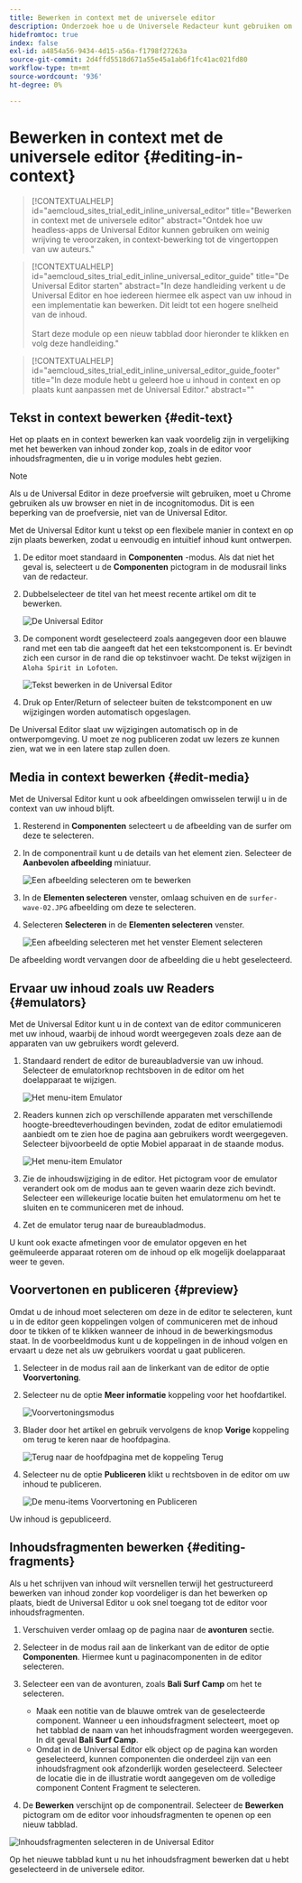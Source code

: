 ```yaml
---
title: Bewerken in context met de universele editor
description: Onderzoek hoe u de Universele Redacteur kunt gebruiken om om het even welk aspect van uw inhoud op zijn plaats en in context in om het even welke implementatie uit te geven.
hidefromtoc: true
index: false
exl-id: a4854a56-9434-4d15-a56a-f1798f27263a
source-git-commit: 2d4ffd5518d671a55e45a1ab6f1fc41ac021fd80
workflow-type: tm+mt
source-wordcount: '936'
ht-degree: 0%

---
```



# Bewerken in context met de universele editor {#editing-in-context}

>[!CONTEXTUALHELP]
>id="aemcloud_sites_trial_edit_inline_universal_editor"
>title="Bewerken in context met de universele editor"
>abstract="Ontdek hoe uw headless-apps de Universal Editor kunnen gebruiken om weinig wrijving te veroorzaken, in context-bewerking tot de vingertoppen van uw auteurs."

>[!CONTEXTUALHELP]
>id="aemcloud_sites_trial_edit_inline_universal_editor_guide"
>title="De Universal Editor starten"
>abstract="In deze handleiding verkent u de Universal Editor en hoe iedereen hiermee elk aspect van uw inhoud in een implementatie kan bewerken. Dit leidt tot een hogere snelheid van de inhoud.<br><br>Start deze module op een nieuw tabblad door hieronder te klikken en volg deze handleiding."

>[!CONTEXTUALHELP]
>id="aemcloud_sites_trial_edit_inline_universal_editor_guide_footer"
>title="In deze module hebt u geleerd hoe u inhoud in context en op plaats kunt aanpassen met de Universal Editor."
>abstract=""

## Tekst in context bewerken {#edit-text}

Het op plaats en in context bewerken kan vaak voordelig zijn in vergelijking met het bewerken van inhoud zonder kop, zoals in de editor voor inhoudsfragmenten, die u in vorige modules hebt gezien.

>[!NOTE]
>
>Als u de Universal Editor in deze proefversie wilt gebruiken, moet u Chrome gebruiken als uw browser en niet in de incognitomodus. Dit is een beperking van de proefversie, niet van de Universal Editor.

Met de Universal Editor kunt u tekst op een flexibele manier in context en op zijn plaats bewerken, zodat u eenvoudig en intuïtief inhoud kunt ontwerpen.

1. De editor moet standaard in **Componenten** -modus. Als dat niet het geval is, selecteert u de **Componenten** pictogram in de modusrail links van de redacteur.

1. Dubbelselecteer de titel van het meest recente artikel om dit te bewerken.

   ![De Universal Editor](assets/do-not-localize/ue-component-mode.png)

1. De component wordt geselecteerd zoals aangegeven door een blauwe rand met een tab die aangeeft dat het een tekstcomponent is. Er bevindt zich een cursor in de rand die op tekstinvoer wacht. De tekst wijzigen in `Aloha Spirit in Lofoten`.

   ![Tekst bewerken in de Universal Editor](assets/do-not-localize/ue-edit-text-2.png)

1. Druk op Enter/Return of selecteer buiten de tekstcomponent en uw wijzigingen worden automatisch opgeslagen.

De Universal Editor slaat uw wijzigingen automatisch op in de ontwerpomgeving. U moet ze nog publiceren zodat uw lezers ze kunnen zien, wat we in een latere stap zullen doen.

## Media in context bewerken {#edit-media}

Met de Universal Editor kunt u ook afbeeldingen omwisselen terwijl u in de context van uw inhoud blijft.

1. Resterend in **Componenten** selecteert u de afbeelding van de surfer om deze te selecteren.

1. In de componentrail kunt u de details van het element zien. Selecteer de **Aanbevolen afbeelding** miniatuur.

   ![Een afbeelding selecteren om te bewerken](assets/do-not-localize/ue-edit-media.png)

1. In de **Elementen selecteren** venster, omlaag schuiven en de `surfer-wave-02.JPG` afbeelding om deze te selecteren.

1. Selecteren **Selecteren** in de **Elementen selecteren** venster.

   ![Een afbeelding selecteren met het venster Element selecteren](assets/do-not-localize/ue-select-asset.png)

De afbeelding wordt vervangen door de afbeelding die u hebt geselecteerd.

## Ervaar uw inhoud zoals uw Readers {#emulators}

Met de Universal Editor kunt u in de context van de editor communiceren met uw inhoud, waarbij de inhoud wordt weergegeven zoals deze aan de apparaten van uw gebruikers wordt geleverd.

1. Standaard rendert de editor de bureaubladversie van uw inhoud. Selecteer de emulatorknop rechtsboven in de editor om het doelapparaat te wijzigen.

   ![Het menu-item Emulator](assets/do-not-localize/ue-emulator-1.png)

1. Readers kunnen zich op verschillende apparaten met verschillende hoogte-breedteverhoudingen bevinden, zodat de editor emulatiemodi aanbiedt om te zien hoe de pagina aan gebruikers wordt weergegeven. Selecteer bijvoorbeeld de optie Mobiel apparaat in de staande modus.

   ![Het menu-item Emulator](assets/do-not-localize/ue-emulator-2.png)

1. Zie de inhoudswijziging in de editor. Het pictogram voor de emulator verandert ook om de modus aan te geven waarin deze zich bevindt. Selecteer een willekeurige locatie buiten het emulatormenu om het te sluiten en te communiceren met de inhoud.

1. Zet de emulator terug naar de bureaubladmodus.

U kunt ook exacte afmetingen voor de emulator opgeven en het geëmuleerde apparaat roteren om de inhoud op elk mogelijk doelapparaat weer te geven.

## Voorvertonen en publiceren {#preview}

Omdat u de inhoud moet selecteren om deze in de editor te selecteren, kunt u in de editor geen koppelingen volgen of communiceren met de inhoud door te tikken of te klikken wanneer de inhoud in de bewerkingsmodus staat. In de voorbeeldmodus kunt u de koppelingen in de inhoud volgen en ervaart u deze net als uw gebruikers voordat u gaat publiceren.

1. Selecteer in de modus rail aan de linkerkant van de editor de optie **Voorvertoning**.

1. Selecteer nu de optie **Meer informatie** koppeling voor het hoofdartikel.

   ![Voorvertoningsmodus](assets/do-not-localize/ue-preview-publish-1.png)

1. Blader door het artikel en gebruik vervolgens de knop **Vorige** koppeling om terug te keren naar de hoofdpagina.

   ![Terug naar de hoofdpagina met de koppeling Terug](assets/do-not-localize/ue-preview-publish-3.png)

1. Selecteer nu de optie **Publiceren** klikt u rechtsboven in de editor om uw inhoud te publiceren.

   ![De menu-items Voorvertoning en Publiceren](assets/do-not-localize/ue-preview-publish-4.png)

Uw inhoud is gepubliceerd.

## Inhoudsfragmenten bewerken {#editing-fragments}

Als u het schrijven van inhoud wilt versnellen terwijl het gestructureerd bewerken van inhoud zonder kop voordeliger is dan het bewerken op plaats, biedt de Universal Editor u ook snel toegang tot de editor voor inhoudsfragmenten.

1. Verschuiven verder omlaag op de pagina naar de **avonturen** sectie.

1. Selecteer in de modus rail aan de linkerkant van de editor de optie **Componenten**. Hiermee kunt u paginacomponenten in de editor selecteren.

1. Selecteer een van de avonturen, zoals **Bali Surf Camp** om het te selecteren.

   * Maak een notitie van de blauwe omtrek van de geselecteerde component. Wanneer u een inhoudsfragment selecteert, moet op het tabblad de naam van het inhoudsfragment worden weergegeven. In dit geval **Bali Surf Camp**.
   * Omdat in de Universal Editor elk object op de pagina kan worden geselecteerd, kunnen componenten die onderdeel zijn van een inhoudsfragment ook afzonderlijk worden geselecteerd. Selecteer de locatie die in de illustratie wordt aangegeven om de volledige component Content Fragment te selecteren.

1. De **Bewerken** verschijnt op de componentrail. Selecteer de **Bewerken** pictogram om de editor voor inhoudsfragmenten te openen op een nieuw tabblad.

![Inhoudsfragmenten selecteren in de Universal Editor](assets/do-not-localize/ue-content-fragments.png)

Op het nieuwe tabblad kunt u nu het inhoudsfragment bewerken dat u hebt geselecteerd in de universele editor.
